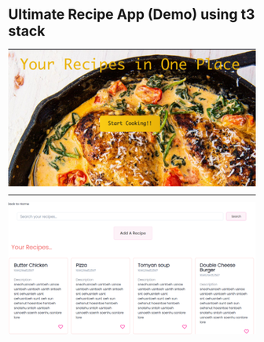 # Ultimate Recipe App (Demo) using t3 stack

![Home Page](images/recipe-homepage.png)

--------------------------------------------

![Demo Recipe List](images/recipe-list.png)
